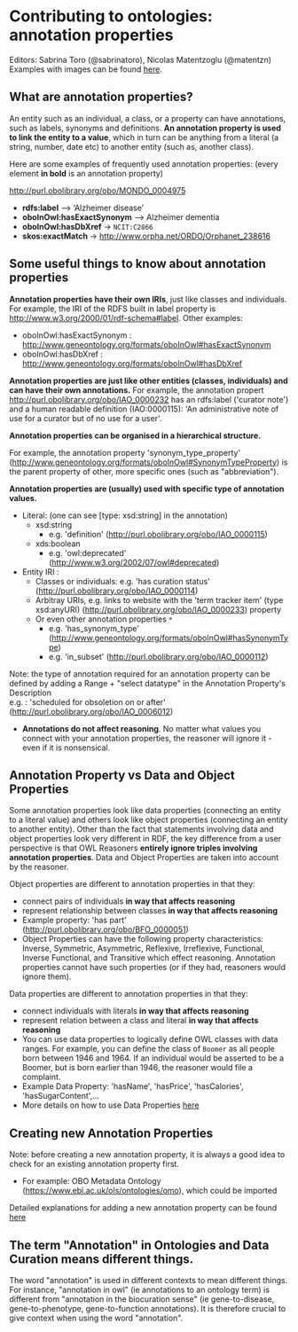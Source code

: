 # Contributing to ontologies: annotation properties

Editors: Sabrina Toro (@sabrinatoro), Nicolas Matentzoglu (@matentzn)  
Examples with images can be found [here](https://docs.google.com/presentation/d/1AIB7WNNkhQKzKnViJHZoNNjxZZ2Y90LuE2QqeTG1ra4/edit?usp=sharing).

## What are annotation properties?

An entity such as an individual, a class, or a property can have annotations, such as labels, synonyms and definitions. **An annotation property is used to link the entity to a value**, which in turn can be anything from a literal (a string, number, date etc) to another entity (such as, another class).

Here are some examples of frequently used annotation properties: (every element **in bold** is an annotation property)

http://purl.obolibrary.org/obo/MONDO_0004975

- **rdfs:label** –> ‘Alzheimer disease’
- **oboInOwl:hasExactSynonym** –> Alzheimer dementia
- **oboInOwl:hasDbXref** -> `NCIT:C2866`
- **skos:exactMatch** -> http://www.orpha.net/ORDO/Orphanet_238616

## Some useful things to know about annotation properties

**Annotation properties have their own IRIs**, just like classes and individuals. For example, the IRI of the RDFS built in label property is http://www.w3.org/2000/01/rdf-schema#label. Other examples:

- oboInOwl:hasExactSynonym : http://www.geneontology.org/formats/oboInOwl#hasExactSynonym
- oboInOwl:hasDbXref : http://www.geneontology.org/formats/oboInOwl#hasDbXref

**Annotation properties are just like other entities (classes, individuals) and can have their own annotations.** For example, the annotation propert http://purl.obolibrary.org/obo/IAO_0000232 has an rdfs:label ('curator note') and a human readable definition (IAO:0000115): 'An administrative note of use for a curator but of no use for a user'.

**Annotation properties can be organised in a hierarchical structure.**

For example, the annotation property 'synonym_type_property' (http://www.geneontology.org/formats/oboInOwl#SynonymTypeProperty) is the parent property of other, more specific ones (such as "abbreviation").

**Annotation properties are (usually) used with specific type of annotation values.**

- Literal: (one can see [type: xsd:string] in the annotation)
  - xsd:string
    - e.g. 'definition' (http://purl.obolibrary.org/obo/IAO_0000115)
  - xds:boolean
    - e.g. 'owl:deprecated' (http://www.w3.org/2002/07/owl#deprecated)
- Entity IRI :
  - Classes or individuals: e.g. 'has curation status' (http://purl.obolibrary.org/obo/IAO_0000114)
  - Arbitray URIs, e.g. links to website with the 'term tracker item' (type xsd:anyURI) (http://purl.obolibrary.org/obo/IAO_0000233) property
  - Or even other annotation properties `*`
    - e.g. 'has_synonym_type' (http://www.geneontology.org/formats/oboInOwl#hasSynonymType)
    - e.g. 'in_subset' (http://purl.obolibrary.org/obo/IAO_0000112)

Note: the type of annotation required for an annotation property can be defined by adding a Range + "select datatype" in the Annotation Property's Description  
e.g. : 'scheduled for obsoletion on or after' (http://purl.obolibrary.org/obo/IAO_0006012)

- **Annotations do not affect reasoning**. No matter what values you connect with your annotation properties, the reasoner will ignore it - even if it is nonsensical.

## Annotation Property vs Data and Object Properties

Some annotation properties look like data properties (connecting an entity to a literal value) and others look like object properties (connecting an entity to another entity). Other than the fact that statements involving data and object properties look very different in RDF, the key difference from a user perspective is that OWL Reasoners **entirely ignore triples involving annotation properties**. Data and Object Properties are taken into account by the reasoner.

Object properties are different to annotation properties in that they:

- connect pairs of individuals **in way that affects reasoning**
- represent relationship between classes **in way that affects reasoning**
- Example property: 'has part' (http://purl.obolibrary.org/obo/BFO_0000051)
- Object Properties can have the following property characteristics: Inverse, Symmetric, Asymmetric, Reflexive, Irreflexive, Functional, Inverse Functional, and Transitive which effect reasoning. Annotation properties cannot have such properties (or if they had, reasoners would ignore them).

Data properties are different to annotation properties in that they:

- connect individuals with literals **in way that affects reasoning**
- represent relation between a class and literal **in way that affects reasoning**
- You can use data properties to logically define OWL classes with data ranges. For example, you can define the class of `Boomer` as all people born between 1946 and 1964. If an individual would be asserted to be a Boomer, but is born earlier than 1946, the reasoner would file a complaint.
- Example Data Property: 'hasName', 'hasPrice', 'hasCalories', 'hasSugarContent',...
- More details on how to use Data Properties [here](https://oboacademy.github.io/obook/tutorial/fhkb/#data-properties-in-the-fhkb)

## Creating new Annotation Properties

Note: before creating a new annotation property, it is always a good idea to check for an existing annotation property first.

- For example: OBO Metadata Ontology (https://www.ebi.ac.uk/ols/ontologies/omo), which could be imported

Detailed explanations for adding a new annotation property can be found [here](https://mondo.readthedocs.io/en/latest/editors-guide/new-annotation-property/)

## The term "Annotation" in Ontologies and Data Curation means different things.

The word "annotation" is used in different contexts to mean different things. For instance, "annotation in owl" (ie annotations to an ontology term) is different from "annotation in the biocuration sense" (ie gene-to-disease, gene-to-phenotype, gene-to-function annotations). It is therefore crucial to give context when using the word "annotation".
